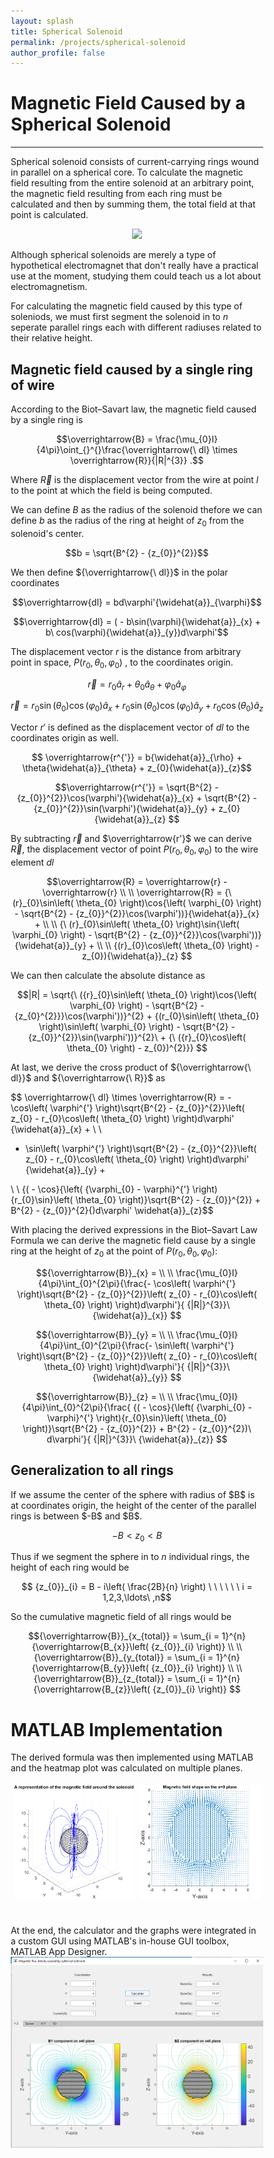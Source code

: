 ```yaml
---
layout: splash
title: Spherical Solenoid
permalink: /projects/spherical-solenoid
author_profile: false
---
```


# Magnetic Field Caused by a Spherical Solenoid
---
<html>
<style>
    html<html>
<style>
    html,
    body {
        width: 100%;
    }
    img.two {
        height: 80%;
        width: 80%;
    }
    * {
        box-sizing: border-box;
    }
    .column {
        float: left;
        width: 50%;
        padding: 5px;
    }
    .row::after {
        content: "";
        clear: both;
        display: table;
    }
}
</style>

Spherical solenoid consists of current-carrying rings wound in parallel on a spherical core. To calculate the magnetic field resulting from the entire solenoid at an arbitrary point, the magnetic field resulting from each ring must be calculated and then by summing them, the total field at that point is calculated.
<html>
<body>
    <center>
                <img src='/files/medvispy/solenoid1.gif'>
    </center>
</body>
</html>

Although spherical solenoids are merely a type of hypothetical electromagnet that don't really have a practical use at the moment, studying them could teach us a lot about electromagnetism.

For calculating the magnetic field caused by this type of soleniods, we must first segment the solenoid in to $n$ seperate parallel rings each with different radiuses related to their relative height.

<h2>
Magnetic field caused by a single ring of wire
</h2>

According to the Biot–Savart law, the magnetic field caused by a single ring is 

 $$\overrightarrow{B} = \frac{\mu_{0}I}{4\pi}\oint_{}^{}\frac{\overrightarrow{\ dl} \times \overrightarrow{R}}{|R|^{3}} .$$

Where $\overrightarrow{R}$ is the displacement vector from the wire at point $l$ to the point at which the field is being computed.

We can define $B$ as the radius of the solenoid thefore we can define $b$ as the radius of the ring at height of ${z_{0}}$ from the solenoid's center.

$$b = \sqrt{B^{2} - {z_{0}}^{2}}$$

We then define ${\overrightarrow{\ dl}}$ in the polar coordinates

$$\overrightarrow{dl} = bd\varphi'{\widehat{a}}_{\varphi}$$

$$\overrightarrow{dl} = ( - b\sin(\varphi){\widehat{a}}_{x} + b\ cos(\varphi){\widehat{a}}_{y})d\varphi'$$


The displacement vector $r$ is the distance from arbitrary point in space, $P(r_{0},\theta_{0},\varphi_{0})$ , to the coordinates origin.

$$
\overrightarrow{r} = r_{0}{\widehat{a}}_{r} + \theta_{0}{\widehat{a}}_{\theta} + \varphi_{0}{\widehat{a}}_{\varphi}$$

$$\overrightarrow{r} = r_{0}\sin\left( \theta_{0} \right)\cos\left( \varphi_{0} \right){\widehat{a}}_{x} + r_{0}\sin\left( \theta_{0} \right)\cos\left( \varphi_{0} \right){\widehat{a}}_{y} + r_{0}\cos\left( \theta_{0} \right){\widehat{a}}_{z}
$$


Vector $r'$ is defined as the displacement vector of $dl$ to the coordinates origin as well.


$$
\overrightarrow{r^{'}} = b{\widehat{a}}_{\rho} + \theta{\widehat{a}}_{\theta} + z_{0}{\widehat{a}}_{z}$$

$$\overrightarrow{r^{'}} = \sqrt{B^{2} - {z_{0}}^{2}}\cos(\varphi'){\widehat{a}}_{x} + \sqrt{B^{2} - {z_{0}}^{2}}\sin(\varphi'){\widehat{a}}_{y} + z_{0}{\widehat{a}}_{z}
$$


By subtracting $\overrightarrow{r}$ and $\overrightarrow{r'}$ we can derive $\overrightarrow{R}$, the displacement vector of point $P(r_{0},\theta_{0},\varphi_{0})$ to the wire element $dl$

$$\overrightarrow{R} = \overrightarrow{r} - \overrightarrow{r}
\\
\\
\overrightarrow{R} = {\ (r}_{0}\sin\left( \theta_{0} \right)\cos{\left( \varphi_{0} \right) - \sqrt{B^{2} - {z_{0}}^{2}}\cos(\varphi'))}{\widehat{a}}_{x} +
\\
\\
{\ (r}_{0}\sin\left( \theta_{0} \right)\sin{\left( \varphi_{0} \right) - \sqrt{B^{2} - {z_{0}}^{2}}\cos(\varphi'))}{\widehat{a}}_{y} +
\\
\\
{(r}_{0}\cos\left( \theta_{0} \right) - z_{0}){\widehat{a}}_{z}
$$

We can then calculate the absolute distance as

$$|R| = \sqrt{\ ({r}_{0}\sin\left( \theta_{0} \right)\cos{\left( \varphi_{0} \right) - \sqrt{B^{2} - {z_{0}^{2}}}\cos(\varphi'))}^{2} + {(r_{0}\sin\left( \theta_{0} \right)\sin\left( \varphi_{0} \right) - \sqrt{B^{2} - {z_{0}}^{2}}\sin(\varphi'))}^{2}\  + {\ ({r}_{0}\cos\left( \theta_{0} \right) - z_{0})^{2}}}
$$



At last, we derive the cross product of ${\overrightarrow{\ dl}}$ and ${\overrightarrow{\ R}}$ as

$$
 \overrightarrow{\ dl} \times \overrightarrow{R} = - \cos\left( \varphi^{'} \right)\sqrt{B^{2} - {z_{0}}^{2}}\left( z_{0} - r_{0}\cos\left( \theta_{0} \right) \right)d\varphi' {\widehat{a}}_{x} +
\\
\\
- \sin\left( \varphi^{'} \right)\sqrt{B^{2} - {z_{0}}^{2}}\left( z_{0} - r_{0}\cos\left( \theta_{0} \right) \right)d\varphi' {\widehat{a}}_{y} +

\\
\\
{( - \cos}{\left( {\varphi_{0} - \varphi}^{'} \right){r_{0}\sin}\left( \theta_{0} \right)}\sqrt{B^{2} - {z_{0}}^{2}} + B^{2} - {z_{0}}^{2}{)d\varphi' \widehat{a}}_{z}$$


With placing the derived expressions in the Biot–Savart Law Formula we can derive the magnetic field cause by a single ring at the height of ${z_{0}}$ at the point of $P(r_{0},\theta_{0},\varphi_{0})$:


$${\overrightarrow{B}}_{x} =
\\
\\
\frac{\mu_{0}I}{4\pi}\int_{0}^{2\pi}{\frac{- \cos\left( \varphi^{'} \right)\sqrt{B^{2} - {z_{0}}^{2}}\left( z_{0} - r_{0}\cos\left( \theta_{0} \right) \right)d\varphi'}{ {|R|}^{3}}\ {\widehat{a}}_{x}}
$$

$${\overrightarrow{B}}_{y} =
\\
\\
\frac{\mu_{0}I}{4\pi}\int_{0}^{2\pi}{\frac{- \sin\left( \varphi^{'} \right)\sqrt{B^{2} - {z_{0}}^{2}}\left( z_{0} - r_{0}\cos\left( \theta_{0} \right) \right)d\varphi'}{ {|R|}^{3}}\ {\widehat{a}}_{y}}
$$

$${\overrightarrow{B}}_{z} =
\\
\\
\frac{\mu_{0}I}{4\pi}\int_{0}^{2\pi}{\frac{ {( - \cos}{\left( {\varphi_{0} - \varphi}^{'} \right){r_{0}\sin}\left( \theta_{0} \right)}\sqrt{B^{2} - {z_{0}}^{2}} + B^{2} - {z_{0}}^{2})\ d\varphi'}{ {|R|}^{3}}\
{\widehat{a}}_{z}}
$$

<h2>
Generalization to all rings
</h2>
If we assume the center of the sphere with radius of $B$ is at coordinates origin, the height of the center of the parallel rings is between $-B$ and $B$.

$$- B < z_{0} < B
$$

Thus if we segment the sphere in to $n$ individual rings, the height of each ring would be

$$
{z_{0}}_{i} = B - i\left( \frac{2B}{n} \right) \ \ \ \ \ \
i = 1,2,3,\ldots\ ,n$$

So the cumulative magnetic field of all rings would be 



$${\overrightarrow{B}}_{x_{total}} = \sum_{i = 1}^{n}{\overrightarrow{B_{x}}\left( {z_{0}}_{i} \right)}
\\
\\
{\overrightarrow{B}}_{y_{total}} = \sum_{i = 1}^{n}{\overrightarrow{B_{y}}\left( {z_{0}}_{i} \right)}
\\
\\
{\overrightarrow{B}}_{z_{total}} = \sum_{i = 1}^{n}{\overrightarrow{B_{z}}\left( {z_{0}}_{i} \right)}
$$

# MATLAB Implementation

The derived formula was then implemented using MATLAB and the heatmap plot was calculated on multiple planes.

<html>

<body>
    <center>
        <div class="row">
            <div class="column">
                <img src='/files/solenoid/3d.png'>
            </div>
            <div class="column">
                <img src='/files/solenoid/quiver.png'>
            </div>
        </div>
        <br>
        <br>
    </center>

</body>

</html>
At the end, the calculator and the graphs were integrated in a custom GUI using MATLAB's in-house GUI toolbox, MATLAB App Designer.


<html>
<body>
    <center>
                <img src='/files/solenoid/GUI.png'>
    </center>
</body>
</html>
